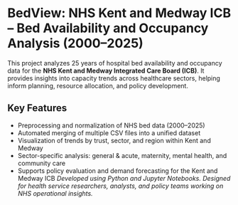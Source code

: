 # BedView: NHS Kent and Medway ICB – Bed Availability and Occupancy Analysis (2000–2025)
This project analyzes 25 years of hospital bed availability and occupancy data for the **NHS Kent and Medway Integrated Care Board (ICB)**. It provides insights into capacity trends across healthcare sectors, helping inform planning, resource allocation, and policy development.
## Key Features
- Preprocessing and normalization of NHS bed data (2000–2025)  
- Automated merging of multiple CSV files into a unified dataset  
- Visualization of trends by trust, sector, and region within Kent and Medway  
- Sector-specific analysis: general & acute, maternity, mental health, and community care  
- Supports policy evaluation and demand forecasting for the Kent and Medway ICB
*Developed using Python and Jupyter Notebooks. Designed for health service researchers, analysts, and policy teams working on NHS operational insights.*
